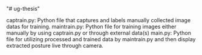 "# ug-thesis" 

captrain.py: Python file that captures and labels manually collected image datas for training.
maintrain.py: Python file for training images either manually by using captrain.py or through external data(s)
main.py: Python file for utilizing processed and trained data by maintrain.py and then display extracted posture live through camera.